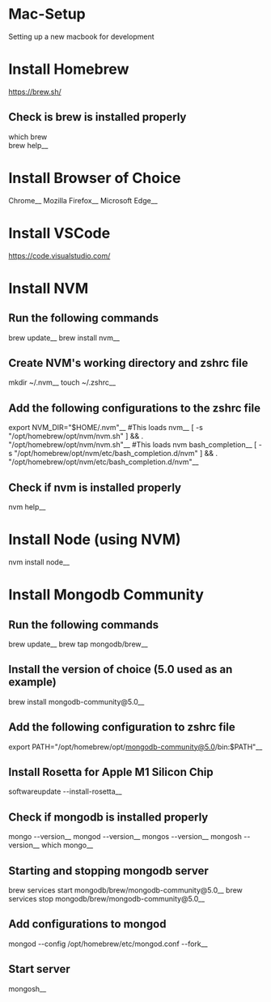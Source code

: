 # Mac-Setup
Setting up a new macbook for development

# Install Homebrew
https://brew.sh/

## Check is brew is installed properly
which brew <br />
brew help__

# Install Browser of Choice
Chrome__
Mozilla Firefox__
Microsoft Edge__

# Install VSCode
https://code.visualstudio.com/

# Install NVM

## Run the following commands
brew update__
brew install nvm__

## Create NVM's working directory and zshrc file
mkdir ~/.nvm__
touch ~/.zshrc__

## Add the following configurations to the zshrc file
export NVM_DIR="$HOME/.nvm"__
#This loads nvm__
[ -s "/opt/homebrew/opt/nvm/nvm.sh" ] && \. "/opt/homebrew/opt/nvm/nvm.sh"__
#This loads nvm bash_completion__
[ -s "/opt/homebrew/opt/nvm/etc/bash_completion.d/nvm" ] && \. "/opt/homebrew/opt/nvm/etc/bash_completion.d/nvm"__

## Check if nvm is installed properly
nvm help__

# Install Node (using NVM)
nvm install node__

# Install Mongodb Community
## Run the following commands
brew update__
brew tap mongodb/brew__

## Install the version of choice (5.0 used as an example)
brew install mongodb-community@5.0__

## Add the following configuration to zshrc file
export PATH="/opt/homebrew/opt/mongodb-community@5.0/bin:$PATH"__

## Install Rosetta for Apple M1 Silicon Chip
softwareupdate --install-rosetta__

## Check if mongodb is installed properly
mongo --version__
mongod --version__
mongos --version__
mongosh --version__
which mongo__

## Starting and stopping mongodb server
brew services start mongodb/brew/mongodb-community@5.0__
brew services stop mongodb/brew/mongodb-community@5.0__

## Add configurations to mongod 
mongod --config /opt/homebrew/etc/mongod.conf --fork__

## Start server
mongosh__
